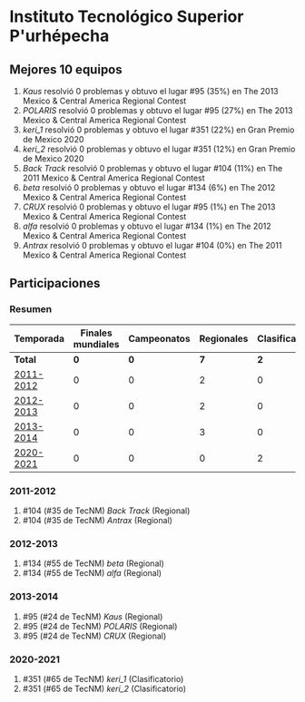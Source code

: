 # Instituto Tecnológico Superior P'urhépecha

## Mejores 10 equipos

1. _Kaus_ resolvió 0 problemas y obtuvo el lugar #95 (35%) en The 2013 Mexico & Central America Regional Contest
1. _POLARIS_ resolvió 0 problemas y obtuvo el lugar #95 (27%) en The 2013 Mexico & Central America Regional Contest
1. _keri_1_ resolvió 0 problemas y obtuvo el lugar #351 (22%) en Gran Premio de Mexico 2020
1. _keri_2_ resolvió 0 problemas y obtuvo el lugar #351 (12%) en Gran Premio de Mexico 2020
1. _Back Track_ resolvió 0 problemas y obtuvo el lugar #104 (11%) en The 2011 Mexico & Central America Regional Contest
1. _beta_ resolvió 0 problemas y obtuvo el lugar #134 (6%) en The 2012 Mexico & Central America Regional Contest
1. _CRUX_ resolvió 0 problemas y obtuvo el lugar #95 (1%) en The 2013 Mexico & Central America Regional Contest
1. _alfa_ resolvió 0 problemas y obtuvo el lugar #134 (1%) en The 2012 Mexico & Central America Regional Contest
1. _Antrax_ resolvió 0 problemas y obtuvo el lugar #104 (0%) en The 2011 Mexico & Central America Regional Contest

## Participaciones

### Resumen

| Temporada | Finales mundiales | Campeonatos | Regionales | Clasificatorios | Equipos |
| --- | --- | --- | --- | --- | --- |
| **Total** | **0** | **0** | **7** | **2** | **9** |
| [2011-2012](#2011-2012) | 0 | 0 | 2 | 0 | 2 |
| [2012-2013](#2012-2013) | 0 | 0 | 2 | 0 | 2 |
| [2013-2014](#2013-2014) | 0 | 0 | 3 | 0 | 3 |
| [2020-2021](#2020-2021) | 0 | 0 | 0 | 2 | 2 |

### 2011-2012

1. #104 (#35 de TecNM) _Back Track_ (Regional)
1. #104 (#35 de TecNM) _Antrax_ (Regional)

### 2012-2013

1. #134 (#55 de TecNM) _beta_ (Regional)
1. #134 (#55 de TecNM) _alfa_ (Regional)

### 2013-2014

1. #95 (#24 de TecNM) _Kaus_ (Regional)
1. #95 (#24 de TecNM) _POLARIS_ (Regional)
1. #95 (#24 de TecNM) _CRUX_ (Regional)

### 2020-2021

1. #351 (#65 de TecNM) _keri_1_ (Clasificatorio)
1. #351 (#65 de TecNM) _keri_2_ (Clasificatorio)



